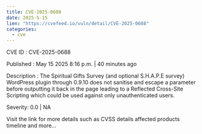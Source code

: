 ```yaml
---
title: CVE-2025-0688
date: 2025-5-15
lien: "https://cvefeed.io/vuln/detail/CVE-2025-0688"
categories:
  - cve
---
```


CVE ID : CVE-2025-0688

Published :  May 15
2025
8:16 p.m. | 40 minutes ago

Description : The Spiritual Gifts Survey (and optional S.H.A.P.E survey) WordPress plugin through 0.9.10 does not sanitise and escape a parameter before outputting it back in the page
leading to a Reflected Cross-Site Scripting which could be used against only unauthenticated users.

Severity: 0.0 | NA

Visit the link for more details
such as CVSS details
affected products
timeline
and more...
